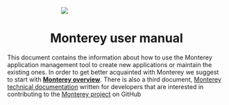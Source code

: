 <div style="width: 256px; margin: 0 auto;">
<img src="https://cloud.githubusercontent.com/assets/2189477/17883198/98b9c8aa-6911-11e6-8dba-1d8defeca376.png"/>
</div>

<h1 style="text-align: center;">Monterey user manual</h1>

This document contains the information about how to use the Monterey application management tool to create new applications or maintain the existing ones. In order to get better acquainted with Monterey we suggest to start with **[Monterey overview](https://www.gitbook.com/book/aurelia-ui-toolkits/monterey-overview/content)**. There is also a third document, [Monterey technical documentation](https://www.gitbook.com/book/aurelia-ui-toolkits/monterey-technical-documentation/content) written for developers that are interested in contributing to the [Monterey project](https://github.com/monterey-framework) on GitHub


